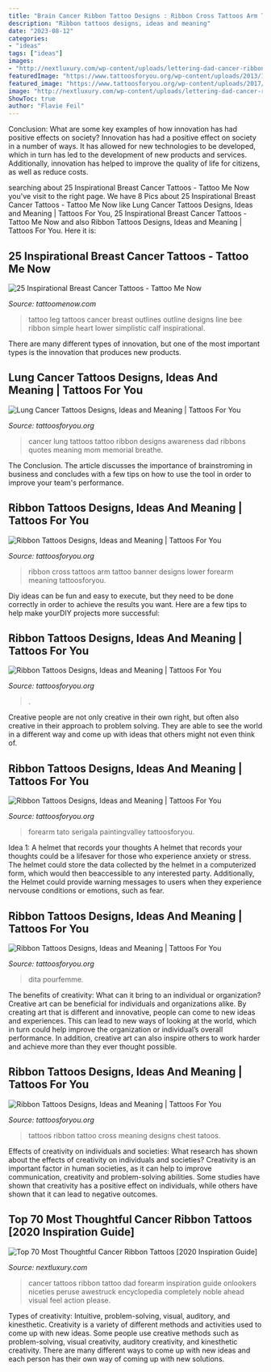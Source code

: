 ```yaml
---
title: "Brain Cancer Ribbon Tattoo Designs : Ribbon Cross Tattoos Arm Tattoo Banner Designs Lower Forearm Meaning Tattoosforyou"
description: "Ribbon tattoos designs, ideas and meaning"
date: "2023-08-12"
categories:
- "ideas"
tags: ["ideas"]
images:
- "http://nextluxury.com/wp-content/uploads/lettering-dad-cancer-ribbon-tattoos-for-men-on-outer-forearm.jpg"
featuredImage: "https://www.tattoosforyou.org/wp-content/uploads/2013/11/Cross-and-Ribbon-Tattoo-768x1024.jpg"
featured_image: "https://www.tattoosforyou.org/wp-content/uploads/2017/07/Tattoos-for-Lung-Cancer.jpg"
image: "http://nextluxury.com/wp-content/uploads/lettering-dad-cancer-ribbon-tattoos-for-men-on-outer-forearm.jpg"
ShowToc: true
author: "Flavie Feil"
---
```



Conclusion: What are some key examples of how innovation has had positive effects on society?
Innovation has had a positive effect on society in a number of ways. It has allowed for new technologies to be developed, which in turn has led to the development of new products and services. Additionally, innovation has helped to improve the quality of life for citizens, as well as reduce costs.

	

		
searching about 25 Inspirational Breast Cancer Tattoos - Tattoo Me Now you've visit to the right page. We have 8 Pics about 25 Inspirational Breast Cancer Tattoos - Tattoo Me Now like Lung Cancer Tattoos Designs, Ideas and Meaning | Tattoos For You, 25 Inspirational Breast Cancer Tattoos - Tattoo Me Now and also Ribbon Tattoos Designs, Ideas and Meaning | Tattoos For You. Here it is:
		
    
## 25 Inspirational Breast Cancer Tattoos - Tattoo Me Now

<img loading=lazy src="http://www.tattoomenow.com/tattoo-designs/wp-content/uploads/2012/09/my_tattoo_before_coloring_by_kittylover9399-d3jnymq.jpg" onerror="this.onerror=null;this.src='https://tse4.mm.bing.net/th?id=OIP.M4qA-YHAq0HpuwLgBCZImgHaJ4&amp;pid=15.1';" alt="25 Inspirational Breast Cancer Tattoos - Tattoo Me Now">

_Source: tattoomenow.com_

>tattoo leg tattoos cancer breast outlines outline designs line bee ribbon simple heart lower simplistic calf inspirational. 

	

There are many different types of innovation, but one of the most important types is the innovation that produces new products.

    
## Lung Cancer Tattoos Designs, Ideas And Meaning | Tattoos For You

<img loading=lazy src="https://www.tattoosforyou.org/wp-content/uploads/2017/07/Tattoos-for-Lung-Cancer.jpg" onerror="this.onerror=null;this.src='https://tse1.mm.bing.net/th?id=OIP.TQB-28VVSJqeuERSE6f70QHaJ3&amp;pid=15.1';" alt="Lung Cancer Tattoos Designs, Ideas and Meaning | Tattoos For You">

_Source: tattoosforyou.org_

>cancer lung tattoos tattoo ribbon designs awareness dad ribbons quotes meaning mom memorial breathe. 

	

The Conclusion.
The article discusses the importance of brainstroming in business and concludes with a few tips on how to use the tool in order to improve your team's performance.

    
## Ribbon Tattoos Designs, Ideas And Meaning | Tattoos For You

<img loading=lazy src="http://www.tattoosforyou.org/wp-content/uploads/2013/11/Cross-and-Ribbon-Tattoo.jpg" onerror="this.onerror=null;this.src='https://tse4.mm.bing.net/th?id=OIP.vA4HF-f8kXQxbuPp09m4UgHaJ4&amp;pid=15.1';" alt="Ribbon Tattoos Designs, Ideas and Meaning | Tattoos For You">

_Source: tattoosforyou.org_

>ribbon cross tattoos arm tattoo banner designs lower forearm meaning tattoosforyou. 

	

Diy ideas can be fun and easy to execute, but they need to be done correctly in order to achieve the results you want. Here are a few tips to help make yourDIY projects more successful:

    
## Ribbon Tattoos Designs, Ideas And Meaning | Tattoos For You

<img loading=lazy src="https://www.tattoosforyou.org/wp-content/uploads/2014/02/Ribbon-Tattoos-on-Wrist.jpg" onerror="this.onerror=null;this.src='https://tse4.mm.bing.net/th?id=OIP.urIufOcFM_9ECNyyXCFALAHaH_&amp;pid=15.1';" alt="Ribbon Tattoos Designs, Ideas and Meaning | Tattoos For You">

_Source: tattoosforyou.org_

>. 

	

Creative people are not only creative in their own right, but often also creative in their approach to problem solving. They are able to see the world in a different way and come up with ideas that others might not even think of.

    
## Ribbon Tattoos Designs, Ideas And Meaning | Tattoos For You

<img loading=lazy src="https://www.tattoosforyou.org/wp-content/uploads/2013/11/Cross-and-Ribbon-Tattoo-768x1024.jpg" onerror="this.onerror=null;this.src='https://tse3.mm.bing.net/th?id=OIP.zlbMXVphb6Vc8D5igDWniQHaJ4&amp;pid=15.1';" alt="Ribbon Tattoos Designs, Ideas and Meaning | Tattoos For You">

_Source: tattoosforyou.org_

>forearm tato serigala paintingvalley tattoosforyou. 

	

Idea 1: A helmet that records your thoughts
A helmet that records your thoughts could be a lifesaver for those who experience anxiety or stress. The helmet could store the data collected by the helmet in a computerized form, which would then beaccessible to any interested party. Additionally, the Helmet could provide warning messages to users when they experience nervouse conditions or emotions, such as fear.

    
## Ribbon Tattoos Designs, Ideas And Meaning | Tattoos For You

<img loading=lazy src="https://www.tattoosforyou.org/wp-content/uploads/2014/02/Ribbon-Tattoos-on-Finger.jpg" onerror="this.onerror=null;this.src='https://tse2.mm.bing.net/th?id=OIP.OkyANEkyzMe6dX0HpCToHwHaHa&amp;pid=15.1';" alt="Ribbon Tattoos Designs, Ideas and Meaning | Tattoos For You">

_Source: tattoosforyou.org_

>dita pourfemme. 

	

The benefits of creativity: What can it bring to an individual or organization?
Creative art can be beneficial for individuals and organizations alike. By creating art that is different and innovative, people can come to new ideas and experiences. This can lead to new ways of looking at the world, which in turn could help improve the organization or individual’s overall performance. In addition, creative art can also inspire others to work harder and achieve more than they ever thought possible.

    
## Ribbon Tattoos Designs, Ideas And Meaning | Tattoos For You

<img loading=lazy src="http://www.tattoosforyou.org/wp-content/uploads/2013/11/Cross-With-Ribbon-Tattoo.jpg" onerror="this.onerror=null;this.src='https://tse3.mm.bing.net/th?id=OIP.Cj_r4_m4emRGDP_W_MOnTAHaJ4&amp;pid=15.1';" alt="Ribbon Tattoos Designs, Ideas and Meaning | Tattoos For You">

_Source: tattoosforyou.org_

>tattoos ribbon tattoo cross meaning designs chest tatoos. 

	

Effects of creativity on individuals and societies: What research has shown about the effects of creativity on individuals and societies?
Creativity is an important factor in human societies, as it can help to improve communication, creativity and problem-solving abilities. Some studies have shown that creativity has a positive effect on individuals, while others have shown that it can lead to negative outcomes.

    
## Top 70 Most Thoughtful Cancer Ribbon Tattoos [2020 Inspiration Guide]

<img loading=lazy src="http://nextluxury.com/wp-content/uploads/lettering-dad-cancer-ribbon-tattoos-for-men-on-outer-forearm.jpg" onerror="this.onerror=null;this.src='https://tse1.mm.bing.net/th?id=OIP.avQSMqnU0c3OqeaXFGz7RAHaHa&amp;pid=15.1';" alt="Top 70 Most Thoughtful Cancer Ribbon Tattoos [2020 Inspiration Guide]">

_Source: nextluxury.com_

>cancer tattoos ribbon tattoo dad forearm inspiration guide onlookers niceties peruse awestruck encyclopedia completely noble ahead visual feel action please. 

	

Types of creativity: Intuitive, problem-solving, visual, auditory, and kinesthetic.
Creativity is a variety of different methods and activities used to come up with new ideas. Some people use creative methods such as problem-solving, visual creativity, auditory creativity, and kinesthetic creativity. There are many different ways to come up with new ideas and each person has their own way of coming up with new solutions.

